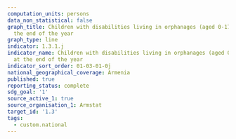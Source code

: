 ```yaml
---
computation_units: persons
data_non_statistical: false
graph_title: Children with disabilities living in orphanages (aged 0-17 years) at
  the end of the year
graph_type: line
indicator: 1.3.1.j
indicator_name: Children with disabilities living in orphanages (aged 0-17 years)
  at the end of the year
indicator_sort_order: 01-03-01-0j
national_geographical_coverage: Armenia
published: true
reporting_status: complete
sdg_goal: '1'
source_active_1: true
source_organisation_1: Armstat
target_id: '1.3'
tags:
  - custom.national
---
```

